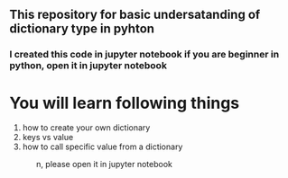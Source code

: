 ## This repository for basic undersatanding of dictionary type in pyhton 
### I created this code in jupyter notebook if you are beginner in python, open it in jupyter notebook
# You will learn following things
<ol>
<li>
how to create your own dictionary
</li>
<li>keys vs value </li>
<li>how to call specific value from a dictionary</li>
<ol>
  
 n, please open it in jupyter notebook
